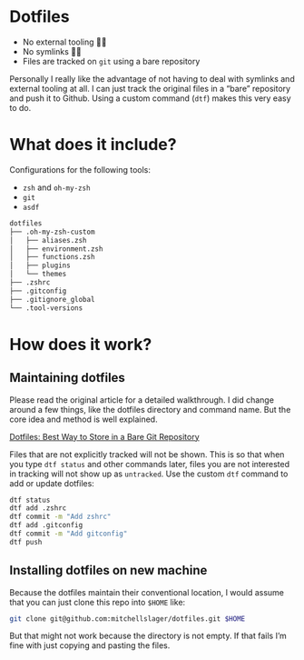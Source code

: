 # Dotfiles

- No external tooling 🙅‍♂️
- No symlinks 🙅‍♂️
- Files are tracked on `git` using a bare repository

Personally I really like the advantage of not having to deal with symlinks and external tooling at all. I can just track the original files in a “bare” repository and push it to Github. Using a custom command (`dtf`) makes this very easy to do.

# What does it include?

Configurations for the following tools:

- `zsh` and `oh-my-zsh`
- `git`
- `asdf`

```bash
dotfiles
├── .oh-my-zsh-custom
│   ├── aliases.zsh
│   ├── environment.zsh
│   ├── functions.zsh
│   ├── plugins
│   └── themes
├── .zshrc
├── .gitconfig
├── .gitignore_global
└── .tool-versions
```

# **How does it work?**

## **Maintaining dotfiles**

Please read the original article for a detailed walkthrough. I did change around a few things, like the dotfiles directory and command name. But the core idea and method is well explained.

[Dotfiles: Best Way to Store in a Bare Git Repository](https://www.notion.so/Dotfiles-Best-Way-to-Store-in-a-Bare-Git-Repository-1ea039aebdc9443a993a947492fdca44)

Files that are not explicitly tracked will not be shown. This is so that when you type `dtf status` and other commands later, files you are not interested in tracking will not show up as `untracked`. Use the custom `dtf` command to add or update dotfiles:

```bash
dtf status
dtf add .zshrc
dtf commit -m "Add zshrc"
dtf add .gitconfig
dtf commit -m "Add gitconfig"
dtf push
```

## **Installing dotfiles on new machine**

Because the dotfiles maintain their conventional location, I would assume that you can just clone this repo into `$HOME` like:

```bash
git clone git@github.com:mitchellslager/dotfiles.git $HOME
```

But that might not work because the directory is not empty. If that fails I’m fine with just copying and pasting the files.
